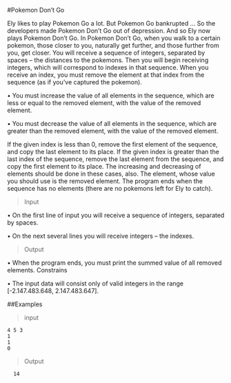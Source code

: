 #Pokemon Don’t Go

Ely likes to play Pokemon Go a lot. But Pokemon Go bankrupted … So the developers made Pokemon Don’t Go out of depression. And so Ely now plays Pokemon Don’t Go. In Pokemon Don’t Go, when you walk to a certain pokemon, those closer to you, naturally get further, and those further from you, get closer.
You will receive a sequence of integers, separated by spaces – the distances to the pokemons. Then you will begin receiving integers, which will correspond to indexes in that sequence.
When you receive an index, you must remove the element at that index from the sequence (as if you’ve captured the pokemon).

•	You must increase the value of all elements in the sequence, which are less or equal to the removed element, with the value of the removed element.

•	You must decrease the value of all elements in the sequence, which are greater than the removed element, with the value of the removed element.

If the given index is less than 0, remove the first element of the sequence, and copy the last element to its place.
If the given index is greater than the last index of the sequence, remove the last element from the sequence, and copy the first element to its place.
The increasing and decreasing of elements should be done in these cases, also. The element, whose value you should use is the removed element.
The program ends when the sequence has no elements (there are no pokemons left for Ely to catch).

>Input

•	On the first line of input you will receive a sequence of integers, separated by spaces.

•	On the next several lines you will receive integers – the indexes.
>Output

•	When the program ends, you must print the summed value of all removed elements.
Constrains

•	The input data will consist only of valid integers in the range [-2.147.483.648, 2.147.483.647].

##Examples
> input

    4 5 3
    1
    1
    0

> Output

      14    
